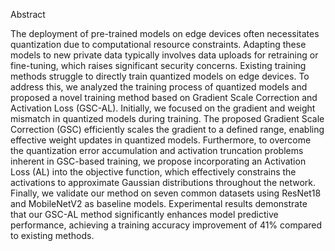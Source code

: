 Abstract

The deployment of pre-trained models on edge devices often necessitates quantization due to computational resource constraints. Adapting these models to new private data typically involves data uploads for retraining or fine-tuning, which raises significant security concerns. Existing training methods struggle to directly train quantized models on edge devices. To address this, we analyzed the training process of quantized models and proposed a novel training method based on Gradient Scale Correction and Activation Loss (GSC-AL). Initially, we focused on the gradient and weight mismatch in quantized models during training. The proposed Gradient Scale Correction (GSC) efficiently scales the gradient to a defined range, enabling effective weight updates in quantized models. Furthermore, to overcome the quantization error accumulation and activation truncation problems inherent in GSC-based training, we propose incorporating an Activation Loss (AL) into the objective function, which effectively constrains the activations to approximate Gaussian distributions throughout the network. Finally, we validate our method on seven common datasets using ResNet18 and MobileNetV2 as baseline models. Experimental results demonstrate that our GSC-AL method significantly enhances model predictive performance, achieving a training accuracy improvement of 41% compared to existing methods.
